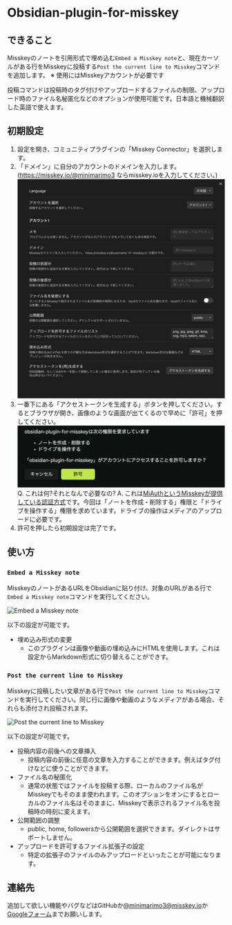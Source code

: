 # Obsidian-plugin-for-misskey

## できること

Misskeyのノートを引用形式で埋め込む`Embed a Misskey note`と、現在カーソルがある行をMisskeyに投稿する`Post the current line to Misskey`コマンドを追加します。
    ※ 使用にはMisskeyアカウントが必要です

投稿コマンドは投稿時のタグ付けやアップロードするファイルの制限、アップロード時のファイル名秘匿化などのオプションが使用可能です。日本語と機械翻訳した英語で使えます。

## 初期設定

1. 設定を開き、コミュニティプラグインの「Misskey Connector」を選択します。
2. 「ドメイン」に自分のアカウントのドメインを入力します。(<https://misskey.io/@minimarimo3> ならmisskey.ioを入力してください。)
![初期設定画面](./初期設定.png)
3. 一番下にある「アクセストークンを生成する」ボタンを押してください。するとブラウザが開き、画像のような画面が出てくるので早めに「許可」を押してください。
![MiAuthによる認証](./MiAuth.png)
Q. これは何?それとなんで必要なの? A. これは[MiAuthというMisskeyが提供している認証方式](https://misskey-hub.net/ja/docs/for-developers/api/token/miauth/)です。今回は「ノートを作成・削除する」権限と「ドライブを操作する」権限を求めています。ドライブの操作はメディアのアップロードに必要です。
4. 許可を押したら初期設定は完了です。

## 使い方

### `Embed a Misskey note`

MisskeyのノートがあるURLをObsidianに貼り付け、対象のURLがある行で`Embed a Misskey note`コマンドを実行してください。

![Embed a Misskey note](./Embed%20a%20Misskey%20note.gif)

以下の設定が可能です。

- 埋め込み形式の変更
  - このプラグインは画像や動画の埋め込みにHTMLを使用します。これは設定からMarkdown形式に切り替えることができす。

### `Post the current line to Misskey`

Misskeyに投稿したい文章がある行で`Post the current line to Misskey`コマンドを実行してください。同じ行に画像や動画のようなメディアがある場合、それらも添付され投稿されます。

![Post the current line to Misskey](./Post%20the%20current%20line%20to%20Misskey.gif)

以下の設定が可能です。

- 投稿内容の前後への文章挿入
  - 投稿内容の前後に任意の文章を入力することができます。例えばタグ付けなどに使うことができます。
- ファイル名の秘匿化
  - 通常の状態ではファイルを投稿する際、ローカルのファイル名がMisskeyでもそのまま使われます。このオプションをオンにするとローカルのファイル名はそのままに、Misskeyで表示されるファイル名を投稿時の時刻に変えます。
- 公開範囲の調整
  - public, home, followersから公開範囲を選択できます。ダイレクトはサポートしません。
- アップロードを許可するファイル拡張子の設定
  - 特定の拡張子のファイルのみアップロードといったことが可能になります。

## 連絡先

追加して欲しい機能やバグなどはGitHubか[@minimarimo3@misskey.io](https://misskey.io/@minimarimo3)か[Googleフォーム](https://forms.gle/K4EecLTgpERZRrbq5)までお願いします。
